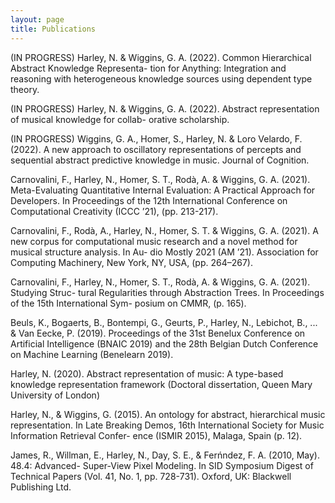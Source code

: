 ```yaml
---
layout: page
title: Publications
---
```


(IN PROGRESS) Harley, N. & Wiggins, G. A. (2022). Common Hierarchical Abstract Knowledge Representa- tion for Anything: Integration and reasoning with heterogeneous knowledge sources using dependent type theory.

(IN PROGRESS) Harley, N. & Wiggins, G. A. (2022). Abstract representation of musical knowledge for collab- orative scholarship.

(IN PROGRESS) Wiggins, G. A., Homer, S., Harley, N. & Loro Velardo, F. (2022). A new approach to oscillatory representations of percepts and sequential abstract predictive knowledge in music. Journal of Cognition.

Carnovalini, F., Harley, N., Homer, S. T., Rodà, A. & Wiggins, G. A. (2021). Meta-Evaluating Quantitative Internal Evaluation: A Practical Approach for Developers. In Proceedings of the 12th International Conference on Computational Creativity (ICCC ’21), (pp. 213-217).

Carnovalini, F., Rodà, A., Harley, N., Homer, S. T. & Wiggins, G. A. (2021). A new corpus for computational music research and a novel method for musical structure analysis. In Au- dio Mostly 2021 (AM ’21). Association for Computing Machinery, New York, NY, USA, (pp. 264–267).

Carnovalini, F., Harley, N., Homer, S. T., Rodà, A. & Wiggins, G. A. (2021). Studying Struc- tural Regularities through Abstraction Trees. In Proceedings of the 15th International Sym- posium on CMMR, (p. 165).

Beuls, K., Bogaerts, B., Bontempi, G., Geurts, P., Harley, N., Lebichot, B., ... & Van Eecke, P. (2019). Proceedings of the 31st Benelux Conference on Artificial Intelligence (BNAIC 2019) and the 28th Belgian Dutch Conference on Machine Learning (Benelearn 2019).

Harley, N. (2020). Abstract representation of music: A type-based knowledge representation framework (Doctoral dissertation, Queen Mary University of London)

Harley, N., & Wiggins, G. (2015). An ontology for abstract, hierarchical music representation. In Late Breaking Demos, 16th International Society for Music Information Retrieval Confer- ence (ISMIR 2015), Malaga, Spain (p. 12).

James, R., Willman, E., Harley, N., Day, S. E., & Ferńndez, F. A. (2010, May). 48.4: Advanced- Super-View Pixel Modeling. In SID Symposium Digest of Technical Papers (Vol. 41, No. 1, pp. 728-731). Oxford, UK: Blackwell Publishing Ltd.
